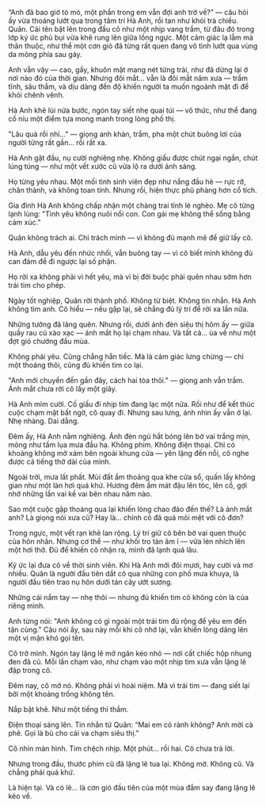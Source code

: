 “Anh đã bao giờ tò mò, một phần trong em vẫn đợi anh trở về?” — câu hỏi ấy vừa thoáng lướt qua trong tâm trí Hà Anh, rồi tan như khói trà chiều. Quân. Cái tên bật lên trong đầu cô như một nhịp vang trầm, từ đâu đó trong lớp ký ức phủ bụi vừa khẽ rung lên giữa lồng ngực. Một cảm giác lạ lẫm mà thân thuộc, như thể một cơn gió đã từng rất quen đang vô tình lướt qua vùng da mỏng phía sau gáy.

Anh vẫn vậy — cao, gầy, khuôn mặt mang nét từng trải, như đã dừng lại ở nơi nào đó của thời gian. Nhưng đôi mắt… vẫn là đôi mắt năm xưa — trầm tĩnh, sâu thẳm, và dịu dàng đến độ khiến người ta muốn ngoảnh mặt đi để khỏi chênh vênh.

Hà Anh khẽ lùi nửa bước, ngón tay siết nhẹ quai túi — vô thức, như thể đang cố níu một điểm tựa mong manh trong lòng phố thị.

"Lâu quá rồi nhỉ…" — giọng anh khàn, trầm, pha một chút buông lơi của người từng rất gần… rồi rất xa.

Hà Anh gật đầu, nụ cười nghiêng nhẹ. Không giấu được chút ngại ngần, chút lúng túng — như một vết xước cũ vừa lộ ra dưới ánh sáng.

Họ từng yêu nhau. Một mối tình sinh viên đẹp như nắng đầu hè — rực rỡ, chân thành, và không toan tính. Nhưng rồi, hiện thực phũ phàng hơn cổ tích.

Gia đình Hà Anh không chấp nhận một chàng trai tỉnh lẻ nghèo. Mẹ cô từng lạnh lùng: "Tình yêu không nuôi nổi con. Con gái mẹ không thể sống bằng cảm xúc."

Quân không trách ai. Chỉ trách mình — vì không đủ mạnh mẽ để giữ lấy cô.

Hà Anh, dẫu yêu đến nhức nhối, vẫn buông tay — vì cô biết mình không đủ can đảm để đi ngược lại số phận.

Họ rời xa không phải vì hết yêu, mà vì bị đời buộc phải quên nhau sớm hơn trái tim cho phép.

Ngày tốt nghiệp, Quân rời thành phố. Không từ biệt. Không tin nhắn. Hà Anh không tìm anh. Cô hiểu — nếu gặp lại, sẽ chẳng đủ lý trí để rời xa lần nữa.

Những tưởng đã lãng quên. Nhưng rồi, dưới ánh đèn siêu thị hôm ấy — giữa quầy rau củ xào xạc — ánh mắt họ lại chạm nhau. Và tất cả… ùa về như một đợt gió chướng đầu mùa.

Không phải yêu. Cũng chẳng hẳn tiếc. Mà là cảm giác lưng chừng — chỉ một thoáng thôi, cũng đủ khiến tim co lại.

"Anh mới chuyển đến gần đây, cách hai tòa thôi." — giọng anh vẫn trầm. Ánh mắt chưa rời cô lấy một giây.

Hà Anh mỉm cười. Cố giấu đi nhịp tim đang lạc một nửa. Rồi như để kết thúc cuộc chạm mặt bất ngờ, cô quay đi. Nhưng sau lưng, ánh nhìn ấy vẫn ở lại. Nhẹ nhàng. Dai dẳng.

Đêm ấy, Hà Anh nằm nghiêng. Ánh đèn ngủ hắt bóng lên bờ vai trắng mịn, mỏng như tấm lụa mưa đầu hạ. Không phim. Không điện thoại. Chỉ có khoảng không mờ xám bên ngoài khung cửa — yên lặng đến nỗi, cô nghe được cả tiếng thở dài của mình.

Ngoài trời, mưa lất phất. Mùi đất ẩm thoảng qua khe cửa sổ, quấn lấy không gian như một làn hơi quá khứ. Hương đêm ẩm mát đậu lên tóc, lên cổ, gợi nhớ những lần vai kề vai bên nhau năm nào.

Sao một cuộc gặp thoáng qua lại khiến lòng chao đảo đến thế? Là ánh mắt anh? Là giọng nói xưa cũ? Hay là… chính cô đã quá mỏi mệt với cô đơn?

Trong ngực, một vết rạn khẽ lan rộng. Lý trí giữ cô bên bờ vai quen thuộc của hôn nhân. Nhưng cơ thể — như khối tro tàn âm ỉ — vừa lén nhích lên một hơi thở. Đủ để khiến cô nhận ra, mình đã lạnh quá lâu.

Ký ức lại đưa cô về thời sinh viên. Khi Hà Anh mới đôi mươi, hay cười và mơ nhiều. Quân là người đầu tiên dắt cô qua những con phố mưa khuya, là người đầu tiên trao nụ hôn dưới tán cây ướt sương.

Những cái nắm tay — nhẹ thôi — nhưng đủ khiến tim cô không còn là của riêng mình.

Anh từng nói: "Anh không có gì ngoài một trái tim đủ rộng để yêu em đến tận cùng." Câu nói ấy, sau này mỗi khi cô nhớ lại, vẫn khiến lòng dâng lên một vị mặn khó gọi tên.

Cô trở mình. Ngón tay lặng lẽ mở ngăn kéo nhỏ — nơi cất chiếc hộp nhung đen đã cũ. Mỗi lần chạm vào, như chạm vào một nhịp tim xưa vẫn lặng lẽ đập trong cô.

Đêm nay, cô mở nó. Không phải vì hoài niệm. Mà vì trái tim — đang siết lại bởi một khoảng trống không tên.

Nắp bật khẽ. Như một tiếng thì thầm.

Điện thoại sáng lên. Tin nhắn từ Quân: “Mai em có rảnh không? Anh mời cà phê. Gọi là bù cho cái va chạm siêu thị.”

Cô nhìn màn hình. Tim chệch nhịp. Một phút… rồi hai. Cô chưa trả lời.

Nhưng trong đầu, thước phim cũ đã lặng lẽ tua lại. Không mờ. Không cũ. Và chẳng phải quá khứ.

Là hiện tại. Và có lẽ… là cơn gió đầu tiên của một mùa đắm say đang lặng lẽ kéo về.